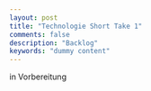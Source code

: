 ```yaml
---
layout: post
title: "Technologie Short Take 1"
comments: false
description: "Backlog"
keywords: "dummy content"
---
```


in Vorbereitung
